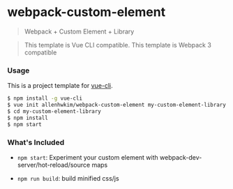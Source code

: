 # webpack-custom-element

> Webpack + Custom Element + Library

> This template is Vue CLI compatible. 
> This template is Webpack 3 compatible

### Usage

This is a project template for [vue-cli](https://github.com/vuejs/vue-cli).

``` bash
$ npm install -g vue-cli
$ vue init allenhwkim/webpack-custom-element my-custom-element-library
$ cd my-custom-element-library
$ npm install
$ npm start
```

### What's Included

- `npm start`: Experiment your custom element with webpack-dev-server/hot-reload/source maps

- `npm run build`: build minified css/js
